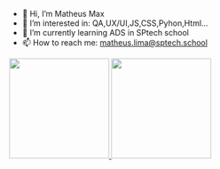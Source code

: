 - 👋 Hi, I’m Matheus Max
- 👀 I’m interested in: QA,UX/UI,JS,CSS,Pyhon,Html...
- 🌱 I’m currently learning ADS in SPtech school
- 📫 How to reach me: matheus.lima@sptech.school

<!---
MatheusMax01/MatheusMax01 is a ✨ special ✨ repository because its `README.md` (this file) appears on your GitHub profile.
You can click the Preview link to take a look at your changes.
--->

<div>
<a href="https://github.com/MatheusMax01">
<img height="180em" src="https://github-readme-stats.vercel.app/api/top-langs/?username=MatheusMax01&layout=compact&langs_count=7&theme=dracula"/>
<img height="180em" src="https://github-readme-stats.vercel.app/api?username=MatheusMax01
                         &show_icons=true&theme=dracula&include_all_commits=true&count_private=true"/>
</div>
